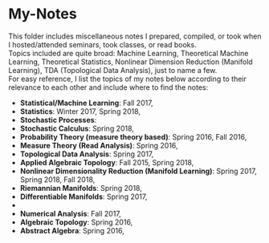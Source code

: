 # My-Notes
This folder includes miscellaneous notes I prepared, compiled, or took when I hosted/attended seminars, took classes, or read books. <br>
Topics included are quite broad: Machine Learning, Theoretical Machine Learning, Theoretical Statistics, 
Nonlinear Dimension Reduction (Manifold Learning), TDA (Topological Data Analysis), just to name a few. <br>
For easy reference, I list the topics of my notes below according to their relevance to each other and include where to find the notes:
* **Statistical/Machine Learning**: Fall 2017, 
* **Statistics**: Winter 2017, Spring 2018, 
* **Stochastic Processes**: 
* **Stochastic Calculus**: Spring 2018, 
* **Probability Theory (measure theory based)**: Spring 2016, Fall 2016, 
* **Measure Theory (Read Analysis)**: Spring 2016,
* **Topological Data Analysis**: Spring 2017, 
* **Applied Algebraic Topology**: Fall 2015, Spring 2018, 
* **Nonlinear Dimensionality Reduction (Manifold Learning)**: Spring 2017, Spring 2018, Fall 2018, 
* **Riemannian Manifolds**: Spring 2018, 
* **Differentiable Manifolds**: Spring 2017, 
* 
* **Numerical Analysis**: Fall 2017, 
* **Algebraic Topology**: Spring 2016, 
* **Abstract Algebra**: Spring 2016, 

